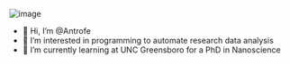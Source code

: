 ![image](https://www.codewars.com/users/Antrofe/badges/large)

- 👋 Hi, I’m @Antrofe
- 👀 I’m interested in programming to automate research data analysis
- 🌱 I’m currently learning at UNC Greensboro for a PhD in Nanoscience

<!---
Antrofe/Antrofe is a ✨ special ✨ repository because its `README.md` (this file) appears on your GitHub profile.
You can click the Preview link to take a look at your changes.
--->

